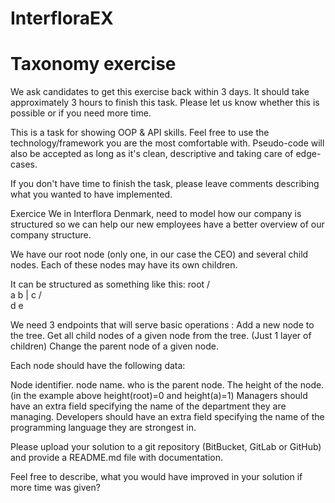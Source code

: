 # InterfloraEX

Taxonomy exercise 
====

We ask candidates to get this exercise back within 3 days. 
It should take approximately 3 hours to finish this task. Please let us know whether this is possible or if you need 
more time.

This is a task for showing OOP & API skills. 
Feel free to use the technology/framework you are the most comfortable with. Pseudo-code will also be accepted as long 
as it's clean, descriptive and taking care of edge-cases.

If you don't have time to finish the task, please leave comments describing what you wanted to have implemented.

Exercice
We in Interflora Denmark, need to model how our company is structured so we can help our new employees have a better overview of our 
company structure.

We have our root node (only one, in our case the CEO) and several child nodes.
Each of these nodes may have its own children. 

It can be structured as something like this: 
        root
       /    \
      a      b
      |
      c
    /     \
   d     e


We need 3 endpoints that will serve basic operations :
Add a new node to the tree.
Get all child nodes of a given node from the tree. (Just 1 layer of children)
Change the parent node of a given node.

Each node should have the following data: 

Node identifier.
node name.
who is the parent node.
The height of the node. (in the example above height(root)=0 and height(a)=1)
Managers should have an extra field specifying the name of the department they are managing.
Developers should have an extra field specifying the name of the programming language they are strongest in.

Please upload your solution to a git repository (BitBucket, GitLab or GitHub) and provide a README.md file with 
documentation.

Feel free to describe, what you would have improved in your solution if more time was given?
